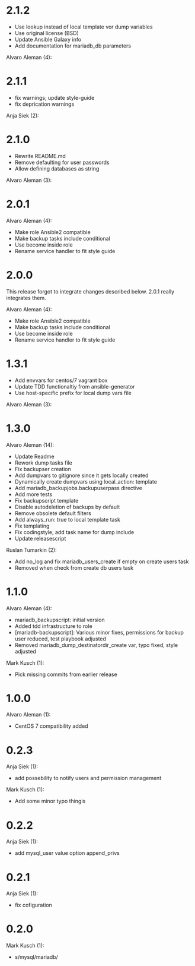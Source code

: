 # 2.1.2


* Use lookup instead of local template vor dump variables
* Use original license (BSD)
* Update Ansible Galaxy info
* Add documentation for mariadb_db parameters

Alvaro Aleman (4):
# 2.1.1


* fix warnings; update style-guide
* fix deprication warnings

Anja Siek (2):
# 2.1.0


* Rewrite README.md
* Remove defaulting for user passwords
* Allow defining databases as string

Alvaro Aleman (3):
# 2.0.1

Alvaro Aleman (4):

* Make role Ansible2 compatible
* Make backup tasks include conditional
* Use become inside role
* Rename service handler to fit style guide

# 2.0.0

This release forgot to integrate changes described below.
2.0.1 really integrates them.

Alvaro Aleman (4):

* Make role Ansible2 compatible
* Make backup tasks include conditional
* Use become inside role
* Rename service handler to fit style guide

# 1.3.1

* Add envvars for centos/7 vagrant box
* Update TDD functionaltiy from ansible-generator
* Use host-specific prefix for local dump vars file

Alvaro Aleman (3):

# 1.3.0

Alvaro Aleman (14):

* Update Readme
* Rework dump tasks file
* Fix backupser creation
* Add dumpvars to gitignore since it gets locally created
* Dynamically create dumpvars using local_action: template
* Add mariadb_backupjobs.backupuserpass directive
* Add more tests
* Fix backupscript template
* Disable autodeletion of backups by default
* Remove obsolete default filters
* Add always_run: true to local template task
* Fix templating
* Fix codingstyle, add task name for dump include
* Update releasescript

Ruslan Tumarkin (2):

* Add no_log and fix mariadb_users_create if empty on create users task
* Removed when check from create db users task

# 1.1.0

Alvaro Aleman (4):

* mariadb\_backupscript: initial version
* Added tdd infrastructure to role
* [mariadb-backupscript]: Various minor fixes, permissions for backup user reduced, test playbook adjusted
* Removed mariadb\_dump\_destinatordir\_create var, typo fixed, style adjusted

Mark Kusch (1):

* Pick missing commits from earlier release

# 1.0.0

Alvaro Aleman (1):

* CentOS 7 compatibility added

# 0.2.3

Anja Siek (1):

* add possebility to notify users and permission management

Mark Kusch (1):

* Add some minor typo thingis

# 0.2.2

Anja Siek (1):

* add mysql_user value option append_privs

# 0.2.1

Anja Siek (1):

* fix cofiguration

# 0.2.0

Mark Kusch (1):

* s/mysql/mariadb/


<!-- vim: set nofen ts=4 sw=4 et: -->
